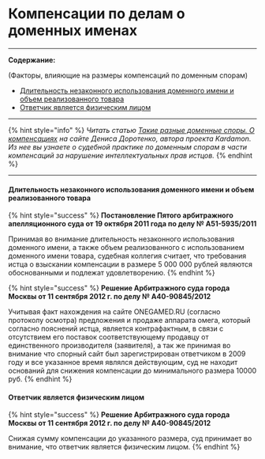 # Компенсации по делам о доменных именах


----

**Содержание:**

(Факторы, влияющие на размеры компенсаций по доменным спорам)
* [Длительность незаконного использования доменного имени и объем реализованного товара](https://github.com/xCounsel/kardamon/blob/master/Russian/courts/compensation.md#На-размер-компенсации-влияет-длительность-незаконного-использования-доменного-имени-и-объем-реализованного-с-его-использованием-товара)
* [Ответчик является физическим лицом](https://github.com/xCounsel/kardamon/blob/master/Russian/courts/compensation.md#На-размер-компенсации-влияет-тот-факт-что-ответчик-является-физическим-лицом)

----

{% hint style="info" %}
*Читать статью [Такие разные доменные споры. О компенсациях](http://dorotenko.pro/publication-domain-disputes-on-compensation/) на сайте Дениса Доротенко, автора проекта Kardamon. Из нее вы узнаете о судебной практике по доменным спорам в части компенсаций за нарушение интеллектуальных прав истцов.*
{% endhint %}

----

#### Длительность незаконного использования доменного имени и объем реализованного товара

{% hint style="success" %}
**Постановление Пятого арбитражного апелляционного суда от 19 октября 2011 года по делу № А51-5935/2011**

Принимая во внимание длительность незаконного использования доменного имени, а также объем реализованного 
с использованием доменного имени товара, судебная коллегия считает, что требования истца о взыскании компенсации 
в размере 5 000 000 рублей являются обоснованными и подлежат удовлетворению.
{% endhint %}

{% hint style="success" %}
**Решение Арбитражного суда города Москвы от 11 сентября 2012 г. по делу № А40-90845/2012**

Учитывая факт нахождения на сайте ONEGAMED.RU (согласно протоколу осмотра) предложения и продаже аппарата омега, 
который согласно пояснений истца, является контрафактным, в связи с отсутствием его поставок соответствующему 
продавцу от единственного производителя (заявителя), а так же принимая во внимание что спорный сайт был 
зарегистрирован ответчиком в 2009 году и все указанное время являлся действующим, суд не находит оснований для 
снижения компенсации до минимального размера 10000 руб.
{% endhint %}

#### Ответчик является физическим лицом
{% hint style="success" %}
**Решение Арбитражного суда города Москвы от 11 сентября 2012 г. по делу № А40-90845/2012**

Снижая сумму компенсации до указанного размера, суд принимает во внимание, что ответчик является физическим лицом. 
{% endhint %}

